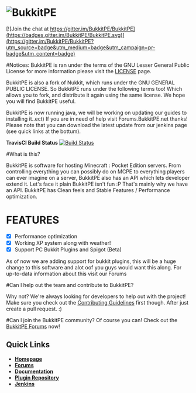 # ![BukkitPE](https://gyazo.com/b972ad341bceff44a1eb82a75d9db502.png)

[![Join the chat at https://gitter.im/BukkitPE/BukkitPE](https://badges.gitter.im/BukkitPE/BukkitPE.svg)](https://gitter.im/BukkitPE/BukkitPE?utm_source=badge&utm_medium=badge&utm_campaign=pr-badge&utm_content=badge)

#Notices:
BukkitPE is ran under the terms of the GNU Lesser General Public License for more information please visit the [LICENSE](https://github.com/BukkitPE/BukkitPE/blob/master/LICENSE) page.

BukkitPE is also a fork of Nukkit,  which runs under the  GNU GENERAL PUBLIC LICENSE. So BukkitPE runs under the following terms too! Which allows you to fork, and  distribute it again using the same license. We hope you will find BukkitPE useful.

BukkitPE is now running java, we will be working on updating our guides to installing it..ect)  If you are in need of help visit Forums.BukkitPE.net thanks! Please note that you can download the latest update from our jenkins page (see quick links at the bottum).

**TravisCI Build Status** [![Build Status](https://travis-ci.org/BukkitPE/BukkitPE.svg?branch=master)](https://travis-ci.org/BukkitPE/BukkitPE)



#What is this?

BukkitPE is software for hosting Minecraft : Pocket Edition servers. From controlling everything you can possibly do on MCPE to everything players can ever imagine on a server, BukkitPE also has an API which lets developer extend it. Let's face it plain BukkitPE isn't fun :P That's mainly why we have an API. BukkitPE has Clean feels and Stable Features / Performance optimization.

# FEATURES
- [x] Performance optimization
- [x] Working XP system along with weather!
- [x] Support PC Bukkit Plugins and Spigot (Beta)

As of now we are adding support for bukkit plugins, this will be a huge change to this software and alot oof you guys would want this along. For up-to-data information about this visit our Forums


#Can I help out the team and contribute to BukkitPE?

Why not? We're always looking for developers to help out with the project! Make sure you check out the [Contributing Guidelines](https://github.com/BukkitPE/BukkitPE/blob/master/CONTRIBUTING.md) first though. After just create a pull request. :)

#Can I join the BukkitPE community?
Of course you can! Check out the [BukkitPE Forums](https://forums.BukkitPE.net) now!




## Quick Links

* __[Homepage](https://bukkitpe.net/)__
* __[Forums](http://forums.bukkitpe.net/)__
* __[Documentation](https://github.com/BukkitPE/Documentation)__
* __[Plugin Repository](https://forums.bukkitpe.net/index.php?plugins/)__
* __[Jenkins](https://Jenkins.BukkitPE.net)__
